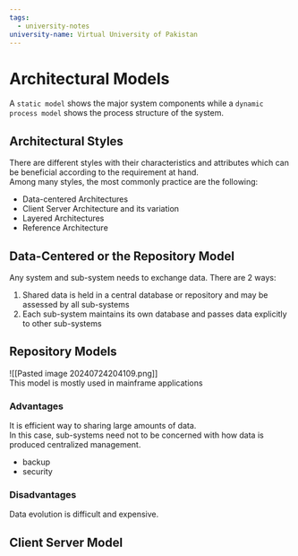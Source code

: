 ```yaml
---
tags:
  - university-notes
university-name: Virtual University of Pakistan
---
```


# Architectural Models
A `static model` shows the major system components while a `dynamic process model` shows the process structure of the system.

## Architectural Styles
There are different styles with their characteristics and attributes which can be beneficial according to the requirement at hand.  
Among many styles, the most commonly practice are the following:
- Data-centered Architectures
- Client Server Architecture and its variation
- Layered Architectures
- Reference Architecture

## Data-Centered or the Repository Model
Any system and sub-system needs to exchange data. There are 2 ways:
1. Shared data is held in a central database or repository and may be assessed by all sub-systems
2. Each sub-system maintains its own database and passes data explicitly to other sub-systems

## Repository Models
![[Pasted image 20240724204109.png]]  
This model is mostly used in mainframe applications

### Advantages
It is efficient way to sharing large amounts of data.  
In this case, sub-systems need not to be concerned with how data is produced centralized management.
- backup
- security

### Disadvantages
Data evolution is difficult and expensive.

## Client Server Model

